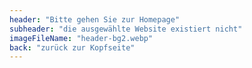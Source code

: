 ```yaml
---
header: "Bitte gehen Sie zur Homepage"
subheader: "die ausgewählte Website existiert nicht"
imageFileName: "header-bg2.webp"
back: "zurück zur Kopfseite"
---
```

